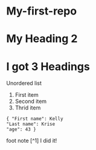  #  My-first-repo  

 #  My Heading 2 
  #  I got 3 Headings
  Unordered list 
1. First item
2. Second item
3. Thrid item
  ```
{ "First name": Kelly
"Last name": Krise
"age": 43 }
```
foot note  [^1] 
I did it!


 
